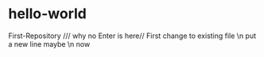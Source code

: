 # hello-world
First-Repository 
 /// why no Enter is here// First change to existing file \n
put a new line
maybe \n now
